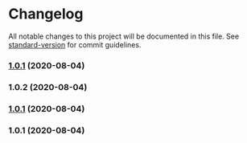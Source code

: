 # Changelog

All notable changes to this project will be documented in this file. See [standard-version](https://github.com/conventional-changelog/standard-version) for commit guidelines.

### [1.0.1](https://github.com/chenxianlong/common-pagination-with-dva/compare/v1.0.2...v1.0.1) (2020-08-04)

### 1.0.2 (2020-08-04)

### [1.0.1](https://github.com/chenxianlong/common-pagination-with-dva/compare/v1.0.0...v1.0.1) (2020-08-04)

### 1.0.1 (2020-08-04)
